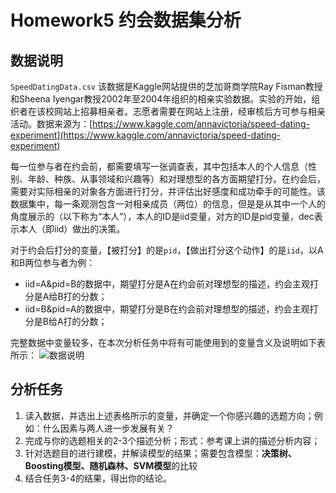# Homework5 约会数据集分析

## 数据说明
`SpeedDatingData.csv`
该数据是Kaggle网站提供的芝加哥商学院Ray Fisman教授和Sheena Iyengar教授2002年至2004年组织的相亲实验数据。实验的开始，组织者在该校网站上招募相亲者。志愿者需要在网站上注册，经审核后方可参与相亲活动。数据来源为：[https://www.kaggle.com/annavictoria/speed-dating-experiment](https://www.kaggle.com/annavictoria/speed-dating-experiment)

每一位参与者在约会前，都需要填写一张调查表，其中包括本人的个人信息（性别、年龄、种族、从事领域和兴趣等）和对理想型的各方面期望打分。在约会后，需要对实际相亲的对象各方面进行打分，并评估出好感度和成功牵手的可能性。该数据集中，每一条观测包含一对相亲成员（两位）的信息，但是是从其中一个人的角度展示的（以下称为“本人”），本人的ID是iid变量，对方的ID是pid变量，dec表示本人（即iid）做出的决策。

对于约会后打分的变量，【被打分】的是`pid`，【做出打分这个动作】的是`iid`，以A和B两位参与者为例：

* iid=A&pid=B的数据中，期望打分是A在约会前对理想型的描述，约会主观打分是A给B打的分数；
* iid=B&pid=A的数据中，期望打分是B在约会前对理想型的描述，约会主观打分是B给A打的分数；

完整数据中变量较多，在本次分析任务中将有可能使用到的变量含义及说明如下表所示：
![数据说明](https://jrothschild.oss-cn-shanghai.aliyuncs.com/FDU_Data_Mining/HW5/data_introduction.jpg)


## 分析任务
1. 读入数据，并选出上述表格所示的变量，并确定一个你感兴趣的选题方向；例如：什么因素与两人进一步发展有关？
2. 完成与你的选题相关的2-3个描述分析；形式：参考课上讲的描述分析内容；
3. 针对选题目的进行建模，并解读模型的结果；需要包含模型：**决策树、Boosting模型、随机森林、SVM模型**的比较
4. 结合任务3-4的结果，得出你的结论。
